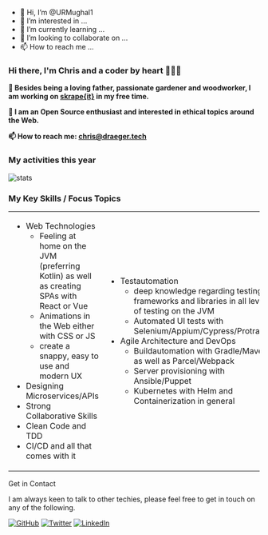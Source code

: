 - 👋 Hi, I’m @URMughal1
- 👀 I’m interested in ...
- 🌱 I’m currently learning ...
- 💞️ I’m looking to collaborate on ...
- 📫 How to reach me ...

<!---
URMughal1/URMughal1 is a ✨ special ✨ repository because its `README.md` (this file) appears on your GitHub profile.
You can click the Preview link to take a look at your changes.
--->

### Hi there, I'm Chris and a coder by heart 👋👨‍💻

**🔭 Besides being a loving father, passionate gardener and woodworker, I am working on [skrape{it}](https://docs.skrape.it/docs/) in my free time.**

**🔑 I am an Open Source enthusiast and interested in ethical topics around the Web.**

**📫 How to reach me: chris@draeger.tech**

### My activities this year
![stats](https://github-readme-stats.vercel.app/api?username=christian-draeger&show_icons=true)

### My Key Skills / Focus Topics
  
<table>
  <tr>
    <td style="border:0">
      <ul>
        <li>Web Technologies
          <ul>
            <li>Feeling at home on the JVM (preferring Kotlin) as well as creating SPAs with React or Vue</li>
            <li>Animations in the Web either with CSS or JS</li>
            <li>create a snappy, easy to use and modern UX</li>
          </ul>
        </li>
        <li>Designing Microservices/APIs</li>
        <li>Strong Collaborative Skills</li>
        <li>Clean Code and TDD</li>
        <li>CI/CD and all that comes with it</li>
      </ul>
    </td>
    <td style="border:0">
      <ul>
        <li>Testautomation
          <ul>
            <li>deep knowledge regarding testing frameworks and libraries in all levels of testing on the JVM</li>
            <li>Automated UI tests with Selenium/Appium/Cypress/Protractor</li>
          </ul>
        </li>
        <li>Agile Architecture and DevOps
          <ul>
            <li>Buildautomation with Gradle/Maven as well as Parcel/Webpack</li>
            <li>Server provisioning with Ansible/Puppet</li>
            <li>Kubernetes with Helm and Containerization in general</li>
          </ul>
        </li>
      </ul>
    </td>
  </tr>
</table

### Get in Contact

I am always keen to talk to other techies,
please feel free to get in touch on any of the following.

[![GitHub](https://img.shields.io/github/followers/christian-draeger.svg?label=GitHub&style=social)](https://github.com/christian-draeger)
[![Twitter](https://img.shields.io/twitter/follow/JvmDefault?label=Twitter&style=social)](https://twitter.com/JvmDefault)
[![LinkedIn](https://img.shields.io/badge/LinkedIn--_.svg?style=social&logo=linkedin)](https://www.linkedin.com/in/christian-draeger)
